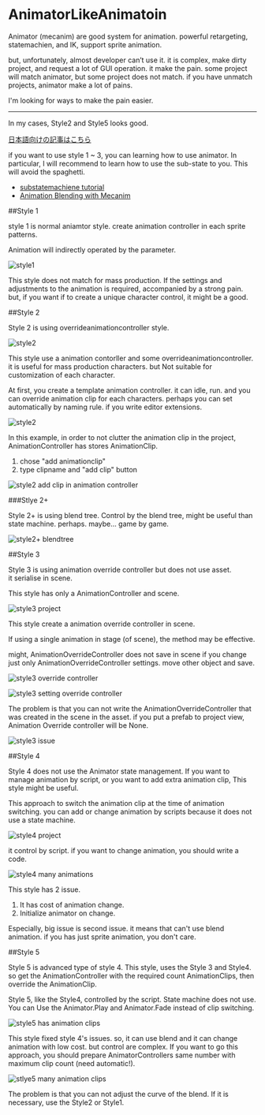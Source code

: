 # AnimatorLikeAnimatoin

Animator (mecanim) are good system for animation. powerful retargeting, statemachien, and IK, support sprite animation.

but, unfortunately, almost developer can’t use it. it is complex, make dirty project, and request a lot of GUI operation. it make the pain.
some project will match animator, but some project does not match. if you have unmatch projects, animator make a lot of pains.

I'm looking for ways to make the pain easier.

---

In my cases, Style2 and Style5 looks good.

[日本語向けの記事はこちら](http://tsubakit1.hateblo.jp/entry/2016/05/16/073000)

if you want to use style 1 ~ 3,  you can learning how to use animator. In particular, I will recommend to learn how to use the sub-state to you. This will avoid the spaghetti.

-  [substatemachiene tutorial](https://www.youtube.com/watch?v=lpekqN4_4xg)
-  [Animation Blending with Mecanim](https://warzonegameblog.wordpress.com/2015/12/22/animation-blending-with-mecanim/)

##Style 1

style 1 is normal aniamtor style.
create animation controller in each sprite patterns.

Animation will indirectly operated by the parameter.

![style1](img/style1_1.jpg)

This style does not match for mass production. If the settings and adjustments to the animation is required, accompanied by a strong pain.
but, if you want if to create a unique character control, it might be a good.

##Style 2

Style 2 is using overrideanimationcontroller style.

![style2](img/style2_1.jpg)

This style use a animation contorller and some overrideanimationcontroller. it is useful for mass production characters.
but Not suitable for customization of each character.

At first, you create a template animation controller. it can idle, run. and you can override animation clip for each characters. perhaps you can set automatically by naming rule. if you write editor extensions.

![style2](img/style2_2.jpg)

In this example, in order to not clutter the animation clip in the project, AnimationController has stores AnimationClip.

1.  chose "add animationclip"
2.  type clipname and "add clip" button

![style2 add clip in animation controller](img/style2_3.jpg)

###Stlye 2+

Style 2+ is using blend tree.
Control by the blend tree, might be useful than state machine. perhaps. maybe...
game by game.

![style2+ blendtree](img/Style2+_1.jpg)

##Style 3

Style 3 is using animation override controller but does not use asset.  
it serialise in scene.

This style has only a AnimationController and scene.

![style3 project](img/style3_1.png)

This style create a animation override controller in scene.

If using a single animation in stage (of scene), the method may be effective.

might, AnimationOverrideController does not save in scene if you change just only AnimationOverrideController settings.
move other object and save.

![style3 override controller](img/style3_2.jpg)

![style3 setting override controller](img/style3_3.jpg)

The problem is that you can not write the AnimationOverrideController that was created in the scene in the asset.
if you put a prefab to project view, Animation Override controller will be None.

![style3 issue](img/style3_4.jpg)

##Style 4

Style 4 does not use the Animator state management.
If you want to manage animation by script, or you want to add extra animation clip, This style might be useful.

This approach to switch the animation clip at the time of animation switching.
you can add or change animation by scripts because it does not use a state machine.

![style4 project](img/style4_1.jpg)

it control by script.
if you want to change animation, you should write a code.

![style4 many animations](img/style4_2.png)

This style has 2 issue.

1.  It has cost of animation change.
2.  Initialize animator on change.

Especially, big issue is second issue. it means that can't use blend animation.
if you has just sprite animation, you don't care.

##Style 5

Style 5 is advanced type of style 4.
This style, uses the Style 3 and Style4. so get the AnimationController with the required count AnimationClips, then override the AnimationClip.

Style 5, like the Style4, controlled by the script. State machine does not use. 
You can Use the Animator.Play and Animator.Fade instead of clip switching. 

![style5 has animation clips](img/style5_1.jpg)

This style fixed style 4's issues. so, it can use blend and it can change animation with low cost. 
but control are complex.
If you want to go this approach, you should prepare AnimatorControllers same number with maximum clip count (need automatic!).

![stlye5 many animation clips](img/Style5_2.png)

The problem is that you can not adjust the curve of the blend. If it is necessary, use the Style2 or Style1.
